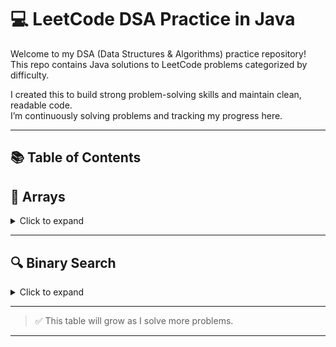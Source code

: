 # 💻 LeetCode DSA Practice in Java

Welcome to my DSA (Data Structures & Algorithms) practice repository!  
This repo contains Java solutions to LeetCode problems categorized by difficulty.

I created this to build strong problem-solving skills and maintain clean, readable code.  
I’m continuously solving problems and tracking my progress here.

---

## 📚 Table of Contents

## 🔢 Arrays
<details>
<summary>Click to expand</summary>

| # | Problem Name | Difficulty | Solution File |
|---|--------------|------------|----------------|
| 1 | [Two Sum](https://github.com/supriyokoner/DSA/blob/main/two_sum.java) | Easy | [Link](https://github.com/supriyokoner/DSA/blob/main/two_sum.java) |
| 2 | [Three Sum](https://github.com/supriyokoner/DSA/blob/main/three_sum.java) | Medium | [Link](https://github.com/supriyokoner/DSA/blob/main/three_sum.java) |
| 3 | [Sort Colors](https://github.com/supriyokoner/DSA/blob/main/Sort_Colors.java) | Medium | [Link](https://github.com/supriyokoner/DSA/blob/main/Sort_Colors.java) |
| 4 | [Product of Array Except Self](https://github.com/supriyokoner/DSA/blob/main/Product_ExceptSelf.java) | Medium | [Link](https://github.com/supriyokoner/DSA/blob/main/Product_ExceptSelf.java) |
| 5 | [Find the Duplicate](https://github.com/supriyokoner/DSA/blob/main/Find_Duplicate.java) | Medium | [Link](https://github.com/supriyokoner/DSA/blob/main/Find_Duplicate.java) |
| 6 | [Container With Most Water](https://github.com/supriyokoner/DSA/blob/main/ContainerWithMostWater.java) | Medium | [Link](https://github.com/supriyokoner/DSA/blob/main/ContainerWithMostWater.java) |
| 7 | [Trapping RainWater](https://github.com/supriyokoner/DSA/blob/main/Trapping_Rainwater.java) | Hard | [Link](https://github.com/supriyokoner/DSA/blob/main/Trapping_Rainwater.java) |
| 8 | [Spiral Matrix](https://github.com/supriyokoner/DSA/blob/main/Spiral_Matrix.java) | Medium | [Link](https://github.com/supriyokoner/DSA/blob/main/Spiral_Matrix.java) |
| 9 | [Best Time to Buy and Sell Stock](https://github.com/supriyokoner/DSA/blob/main/Stock_BuySell.java) | Easy | [Link](https://github.com/supriyokoner/DSA/blob/main/Stock_BuySell.java) |
| 10 | [Next Permutation](https://github.com/supriyokoner/DSA/blob/main/Next_Permutation.java) | Medium | [Link](https://github.com/supriyokoner/DSA/blob/main/Next_Permutation.java) |
| 11 | [Maximum Subarray](https://github.com/supriyokoner/DSA/blob/main/Maximum_Subarray.java) | Medium | [Link](https://github.com/supriyokoner/DSA/blob/main/Maximum_Subarray.java) |
| 12 | [Beautiful Array](https://leetcode.com/problems/beautiful-array/) | Medium  | [Link](https://github.com/supriyokoner/DSA/blob/main/Beautiful_Array.java)  |


</details>

---

## 🔍 Binary Search
<details>
<summary>Click to expand</summary>

| # | Problem Name | Difficulty | Solution File |
|---|--------------|------------|----------------|
| 1 | [Search 2D Matrix](https://github.com/supriyokoner/DSA/blob/main/Search_in2DMatrix.java) | Medium | [Link](https://github.com/supriyokoner/DSA/blob/main/Search_in2DMatrix.java) |
| 2 | [Single Element in a Sorted Array](https://leetcode.com/problems/single-element-in-a-sorted-array/) | Medium  | [Link](https://github.com/supriyokoner/DSA/blob/main/SingleElement_inSortedArray.java)  |
| 3 | [Search in Rotated Sorted Array](https://leetcode.com/problems/search-in-rotated-sorted-array/) | Medium  | [Link](https://github.com/supriyokoner/DSA/blob/main/RotatedSorted_Array.java)  |
| 4 | [Peak Index in a Mountain Array](https://leetcode.com/problems/peak-index-in-a-mountain-array/) | Medium  | [Link](https://github.com/supriyokoner/DSA/blob/main/Peak_Index.java)  |

</details>

---
> ✅ This table will grow as I solve more problems.

---
